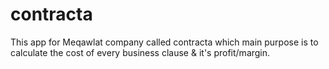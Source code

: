 # contracta
This app for Meqawlat company called contracta which main purpose is to calculate the cost of every business clause &amp; it's profit/margin.
